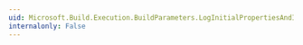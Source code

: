 ```yaml
---
uid: Microsoft.Build.Execution.BuildParameters.LogInitialPropertiesAndItems
internalonly: False
---
```

